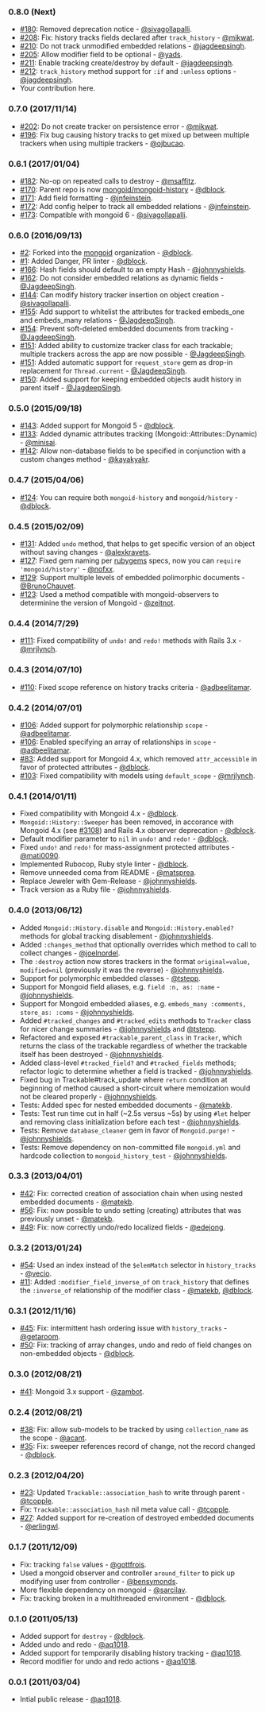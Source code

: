### 0.8.0 (Next)

* [#180](https://github.com/mongoid/mongoid-history/pull/180): Removed deprecation notice - [@sivagollapalli](https://github.com/sivagollapalli).
* [#208](https://github.com/mongoid/mongoid-history/pull/208): Fix: history tracks fields declared after `track_history` - [@mikwat](https://github.com/mikwat).
* [#210](https://github.com/mongoid/mongoid-history/pull/210): Do not track unmodified embedded relations - [@jagdeepsingh](https://github.com/jagdeepsingh).
* [#205](https://github.com/mongoid/mongoid-history/pull/205): Allow modifier field to be optional - [@yads](https://github.com/yads).
* [#211](https://github.com/mongoid/mongoid-history/pull/211): Enable tracking create/destroy by default - [@jagdeepsingh](https://github.com/jagdeepsingh).
* [#212](https://github.com/mongoid/mongoid-history/pull/212): `track_history` method support for `:if` and `:unless` options - [@jagdeepsingh](https://github.com/jagdeepsingh).
* Your contribution here.

### 0.7.0 (2017/11/14)

* [#202](https://github.com/mongoid/mongoid-history/pull/202): Do not create tracker on persistence error - [@mikwat](https://github.com/mikwat).
* [#196](https://github.com/mongoid/mongoid-history/pull/196): Fix bug causing history tracks to get mixed up between multiple trackers when using multiple trackers - [@ojbucao](https://github.com/ojbucao).

### 0.6.1 (2017/01/04)

* [#182](https://github.com/mongoid/mongoid-history/pull/182): No-op on repeated calls to destroy - [@msaffitz](https://github.com/msaffitz).
* [#170](https://github.com/mongoid/mongoid-history/pull/170): Parent repo is now [mongoid/mongoid-history](https://github.com/mongoid/mongoid-history) - [@dblock](https://github.com/dblock).
* [#171](https://github.com/mongoid/mongoid-history/pull/171): Add field formatting - [@jnfeinstein](https://github.com/jnfeinstein).
* [#172](https://github.com/mongoid/mongoid-history/pull/172): Add config helper to track all embedded relations - [@jnfeinstein](https://github.com/jnfeinstein).
* [#173](https://github.com/mongoid/mongoid-history/pull/173): Compatible with mongoid 6 - [@sivagollapalli](https://github.com/sivagollapalli).

### 0.6.0 (2016/09/13)

* [#2](https://github.com/dblock/mongoid-history/pull/2): Forked into the [mongoid](https://github.com/mongoid) organization - [@dblock](https://github.com/dblock).
* [#1](https://github.com/dblock/mongoid-history/pull/1): Added Danger, PR linter - [@dblock](https://github.com/dblock).
* [#166](https://github.com/mongoid/mongoid-history/pull/166): Hash fields should default to an empty Hash - [@johnnyshields](https://github.com/johnnyshields).
* [#162](https://github.com/mongoid/mongoid-history/pull/162): Do not consider embedded relations as dynamic fields - [@JagdeepSingh](https://github.com/JagdeepSingh).
* [#144](https://github.com/mongoid/mongoid-history/pull/158): Can modify history tracker insertion on object creation - [@sivagollapalli](https://github.com/sivagollapalli).
* [#155](https://github.com/mongoid/mongoid-history/pull/155): Add support to whitelist the attributes for tracked embeds_one and embeds_many relations - [@JagdeepSingh](https://github.com/JagdeepSingh).
* [#154](https://github.com/mongoid/mongoid-history/pull/154): Prevent soft-deleted embedded documents from tracking - [@JagdeepSingh](https://github.com/JagdeepSingh).
* [#151](https://github.com/mongoid/mongoid-history/pull/151): Added ability to customize tracker class for each trackable; multiple trackers across the app are now possible - [@JagdeepSingh](https://github.com/JagdeepSingh).
* [#151](https://github.com/mongoid/mongoid-history/pull/151): Added automatic support for `request_store` gem as drop-in replacement for `Thread.current` - [@JagdeepSingh](https://github.com/JagdeepSingh).
* [#150](https://github.com/mongoid/mongoid-history/pull/150): Added support for keeping embedded objects audit history in parent itself - [@JagdeepSingh](https://github.com/JagdeepSingh).

### 0.5.0 (2015/09/18)

* [#143](https://github.com/mongoid/mongoid-history/pull/143): Added support for Mongoid 5 - [@dblock](https://github.com/dblock).
* [#133](https://github.com/mongoid/mongoid-history/pull/133): Added dynamic attributes tracking (Mongoid::Attributes::Dynamic) - [@minisai](https://github.com/minisai).
* [#142](https://github.com/mongoid/mongoid-history/pull/142): Allow non-database fields to be specified in conjunction with a custom changes method - [@kayakyakr](https://github.com/kayakyakr).

### 0.4.7 (2015/04/06)

* [#124](https://github.com/mongoid/mongoid-history/pull/124): You can require both `mongoid-history` and `mongoid/history` - [@dblock](https://github.com/dblock).

### 0.4.5 (2015/02/09)

* [#131](https://github.com/mongoid/mongoid-history/pull/131): Added `undo` method, that helps to get specific version of an object without saving changes - [@alexkravets](https://github.com/alexkravets).
* [#127](https://github.com/mongoid/mongoid-history/pull/127): Fixed gem naming per [rubygems](http://guides.rubygems.org/name-your-gem/) specs, now you can `require 'mongoid/history'` - [@nofxx](https://github.com/nofxx).
* [#129](https://github.com/mongoid/mongoid-history/pull/129): Support multiple levels of embedded polimorphic documents - [@BrunoChauvet](https://github.com/BrunoChauvet).
* [#123](https://github.com/mongoid/mongoid-history/pull/123): Used a method compatible with mongoid-observers to determinine the version of Mongoid - [@zeitnot](https://github.com/zeitnot).

### 0.4.4 (2014/7/29)

* [#111](https://github.com/mongoid/mongoid-history/pull/111): Fixed compatibility of `undo!` and `redo!` methods with Rails 3.x - [@mrjlynch](https://github.com/mrjlynch).

### 0.4.3 (2014/07/10)

* [#110](https://github.com/mongoid/mongoid-history/pull/110): Fixed scope reference on history tracks criteria - [@adbeelitamar](https://github.com/adbeelitamar).

### 0.4.2 (2014/07/01)

* [#106](https://github.com/mongoid/mongoid-history/pull/106): Added support for polymorphic relationship `scope` - [@adbeelitamar](https://github.com/adbeelitamar).
* [#106](https://github.com/mongoid/mongoid-history/pull/106): Enabled specifying an array of relationships in `scope` - [@adbeelitamar](https://github.com/adbeelitamar).
* [#83](https://github.com/mongoid/mongoid-history/pull/83): Added support for Mongoid 4.x, which removed `attr_accessible` in favor of protected attributes - [@dblock](https://github.com/dblock).
* [#103](https://github.com/mongoid/mongoid-history/pull/103): Fixed compatibility with models using `default_scope` - [@mrjlynch](https://github.com/mrjlynch).

### 0.4.1 (2014/01/11)

* Fixed compatibility with Mongoid 4.x - [@dblock](https://github.com/dblock).
* `Mongoid::History::Sweeper` has been removed, in accorance with Mongoid 4.x (see [#3108](https://github.com/mongoid/mongoid/issues/3108)) and Rails 4.x observer deprecation - [@dblock](https://github.com/dblock).
* Default modifier parameter to `nil` in `undo!` and `redo!` - [@dblock](https://github.com/dblock).
* Fixed `undo!` and `redo!` for mass-assignment protected attributes - [@mati0090](https://github.com/mati0090).
* Implemented Rubocop, Ruby style linter - [@dblock](https://github.com/dblock).
* Remove unneeded coma from README - [@matsprea](https://github.com/matsprea).
* Replace Jeweler with Gem-Release - [@johnnyshields](https://github.com/johnnyshields).
* Track version as a Ruby file - [@johnnyshields](https://github.com/johnnyshields).

### 0.4.0 (2013/06/12)

* Added `Mongoid::History.disable` and `Mongoid::History.enabled?` methods for global tracking disablement - [@johnnyshields](https://github.com/johnnyshields).
* Added `:changes_method` that optionally overrides which method to call to collect changes - [@joelnordel](https://github.com/joelnordell).
* The `:destroy` action now stores trackers in the format `original=value, modified=nil` (previously it was the reverse) - [@johnnyshields](https://github.com/johnnyshields).
* Support for polymorphic embedded classes - [@tstepp](https://github.com/tstepp).
* Support for Mongoid field aliases, e.g. `field :n, as: :name` - [@johnnyshields](https://github.com/johnnyshields).
* Support for Mongoid embedded aliases, e.g. `embeds_many :comments, store_as: :coms` - [@johnnyshields](https://github.com/johnnyshields).
* Added `#tracked_changes` and `#tracked_edits` methods to `Tracker` class for nicer change summaries - [@johnnyshields](https://github.com/johnnyshields) and [@tstepp](https://github.com/tstepp).
* Refactored and exposed `#trackable_parent_class` in `Tracker`, which returns the class of the trackable regardless of whether the trackable itself has been destroyed - [@johnnyshields](https://github.com/johnnyshields).
* Added class-level `#tracked_field?` and `#tracked_fields` methods; refactor logic to determine whether a field is tracked - [@johnnyshields](https://github.com/johnnyshields).
* Fixed bug in Trackable#track_update where `return` condition at beginning of method caused a short-circuit where memoization would not be cleared properly - [@johnnyshields](https://github.com/johnnyshields).
* Tests: Added spec for nested embedded documents - [@matekb](https://github.com/matekb).
* Tests: Test run time cut in half (~2.5s versus ~5s) by using `#let` helper and removing class initialization before each test - [@johnnyshields](https://github.com/johnnyshields).
* Tests: Remove `database_cleaner` gem in favor of `Mongoid.purge!` - [@johnnyshields](https://github.com/johnnyshields).
* Tests: Remove dependency on non-committed file `mongoid.yml` and hardcode collection to `mongoid_history_test` - [@johnnyshields](https://github.com/johnnyshields).

### 0.3.3 (2013/04/01)

* [#42](https://github.com/mongoid/mongoid-history/issues/42): Fix: corrected creation of association chain when using nested embedded documents - [@matekb](https://github.com/matekb).
* [#56](https://github.com/mongoid/mongoid-history/issues/56): Fix: now possible to undo setting (creating) attributes that was previously unset - [@matekb](https://github.com/matekb).
* [#49](https://github.com/mongoid/mongoid-history/issues/49): Fix: now correctly undo/redo localized fields - [@edejong](https://github.com/edejong).


### 0.3.2 (2013/01/24)

* [#54](https://github.com/mongoid/mongoid-history/pull/54): Used an index instead of the `$elemMatch` selector in `history_tracks` - [@vecio](https://github.com/vecio).
* [#11](https://github.com/mongoid/mongoid-history/issues/11): Added `:modifier_field_inverse_of` on `track_history` that defines the `:inverse_of` relationship of the modifier class - [@matekb](https://github.com/matekb), [@dblock](https://github.com/dblock).

### 0.3.1 (2012/11/16)

* [#45](https://github.com/mongoid/mongoid-history/pull/45): Fix: intermittent hash ordering issue with `history_tracks` - [@getaroom](https://github.com/getaroom).
* [#50](https://github.com/mongoid/mongoid-history/pull/50): Fix: tracking of array changes, undo and redo of field changes on non-embedded objects - [@dblock](https://github.com/dblock).

### 0.3.0 (2012/08/21)

* [#41](https://github.com/mongoid/mongoid-history/pull/41): Mongoid 3.x support - [@zambot](https://github.com/zambot).

### 0.2.4 (2012/08/21)

* [#38](https://github.com/mongoid/mongoid-history/pull/38): Fix: allow sub-models to be tracked by using `collection_name` as the scope - [@acant](https://github.com/acant).
* [#35](https://github.com/mongoid/mongoid-history/pull/35): Fix: sweeper references record of change, not the record changed - [@dblock](https://github.com/dblock).

### 0.2.3 (2012/04/20)

* [#23](https://github.com/mongoid/mongoid-history/pull/34): Updated `Trackable::association_hash` to write through parent - [@tcopple](https://github.com/tcopple).
* Fix: `Trackable::association_hash` nil meta value call - [@tcopple](https://github.com/tcopple).
* [#27](https://github.com/mongoid/mongoid-history/pull/27): Added support for re-creation of destroyed embedded documents - [@erlingwl](https://github.com/erlingwl).

### 0.1.7 (2011/12/09)

* Fix: tracking `false` values - [@gottfrois](https://github.com/gottfrois).
* Used a mongoid observer and controller `around_filter` to pick up modifying user from controller - [@bensymonds](https://github.com/bensymonds).
* More flexible dependency on mongoid - [@sarcilav](https://github.com/sarcilav).
* Fix: tracking broken in a multithreaded environment - [@dblock](https://github.com/dblock).

### 0.1.0 (2011/05/13)

* Added support for `destroy` - [@dblock](https://github.com/dblock).
* Added undo and redo - [@aq1018](https://github.com/aq1018).
* Added support for temporarily disabling history tracking - [@aq1018](https://github.com/aq1018).
* Record modifier for undo and redo actions - [@aq1018](https://github.com/aq1018).

### 0.0.1 (2011/03/04)

* Intial public release - [@aq1018](https://github.com/aq1018).
